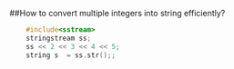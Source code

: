 ##How to convert multiple integers into string efficiently?
```C++
    #include<sstream>
    stringstream ss;
    ss << 2 << 3 << 4 << 5;
    string s  = ss.str();;

```